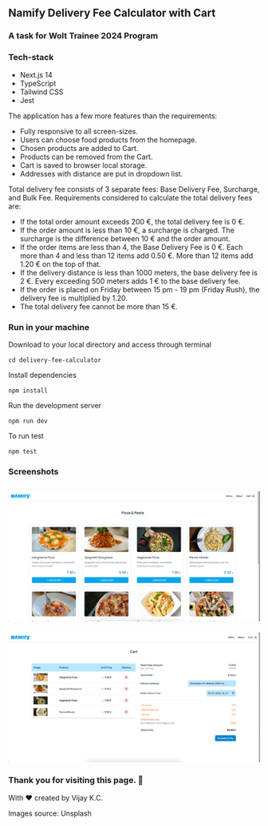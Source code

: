 ## Namify Delivery Fee Calculator with Cart

### A task for Wolt Trainee 2024 Program

### Tech-stack
- Next.js 14
- TypeScript
- Tailwind CSS
- Jest

The application has a few more features than the requirements:
- Fully responsive to all screen-sizes.
- Users can choose food products from the homepage.
- Chosen products are added to Cart.
- Products can be removed from the Cart.
- Cart is saved to browser local storage.
- Addresses with distance are put in dropdown list.

Total delivery fee consists of 3 separate fees: Base Delivery Fee, Surcharge, and Bulk Fee. Requirements considered to calculate the total delivery fees are:

- If the total order amount exceeds 200 €, the total delivery fee is 0 €.
- If the order amount is less than 10 €, a surcharge is charged. The surcharge is the difference between 10 € and the order amount.
- If the order items are less than 4, the Base Delivery Fee is 0 €. Each more than 4 and less than 12 items add 0.50 €. More than 12 items add 1.20 € on the top of that.
- If the delivery distance is less than 1000 meters, the base delivery fee is 2 €. Every exceeding 500 meters adds 1 € to the base delivery fee.
- If the order is placed on Friday between 15 pm - 19 pm (Friday Rush), the delivery fee is multiplied by 1.20.
- The total delivery fee cannot be more than 15 €.

### Run in your machine

Download to your local directory and access through terminal
```shell
cd delivery-fee-calculator
```
Install dependencies
```shell
npm install
```
Run the development server
```shell
npm run dev
```
To run test
```shell
npm test
```

### Screenshots

![screenshot of the namify delivery calculator app](/public/namify-screenshot-1.webp)
---
![screenshot of the namify delivery calculator app](/public/namify-screenshot-2.webp)


### Thank you for visiting this page. 🙏

With ❤️ created by Vijay K.C.

Images source: Unsplash